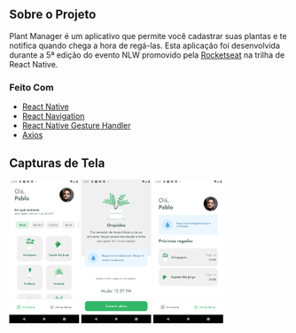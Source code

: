 ## Sobre o Projeto

Plant Manager é um aplicativo que permite você cadastrar suas plantas e te notifica quando chega a hora de regá-las. Esta aplicação foi desenvolvida durante a 5ª edição do evento NLW promovido pela [Rocketseat](https://rocketseat.com.br/) na trilha de React Native.

### Feito Com

- [React Native](http://facebook.github.io/react-native/)
- [React Navigation](https://reactnavigation.org/)
- [React Native Gesture Handler](https://kmagiera.github.io/react-native-gesture-handler/)
- [Axios](https://github.com/axios/axios)

## Capturas de Tela

<img src="https://github.com/JameDodgers/plant-manager/blob/readme-assets/Screenshot_1625154816.png?raw=true" width="25%" height="25%">

<img src="https://github.com/JameDodgers/plant-manager/blob/readme-assets/Screenshot_1625155033.png?raw=true" width="25%" height="25%">

<img src="https://github.com/JameDodgers/plant-manager/blob/readme-assets/Screenshot_1625155040.png?raw=true" width="25%" height="25%">
